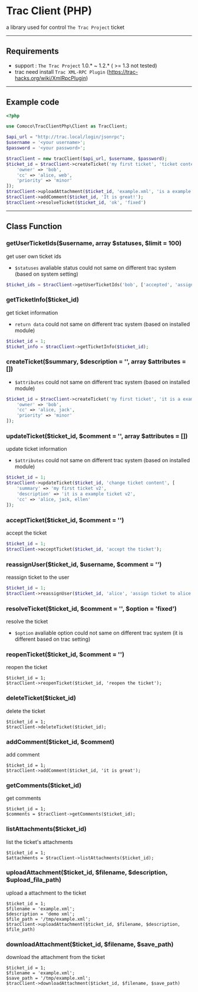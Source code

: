 # Trac Client (PHP)

a library used for control `The Trac Project` ticket

----

## Requirements

- support : `The Trac Project` 1.0.* ~ 1.2.*  ( >= 1.3 not tested)
- trac need install `Trac XML-RPC Plugin` (https://trac-hacks.org/wiki/XmlRpcPlugin)

----

## Example code

```php
<?php

use Comoco\TracClientPhp\Client as TracClient;

$api_url = "http://trac.local/login/jsonrpc";
$username = '<your username>';
$password = '<your password>';

$tracClient = new tracClient($api_url, $username, $password);
$ticket_id = $tracClient->createTicket('my first ticket', 'ticket content', [
    'owner' => 'bob',
    'cc' => 'alice, web',
    'priority' => 'minor'
]);
$tracClient->uploadAttachment($ticket_id, 'example.xml', 'is a example file', "/tmp/example.xml");
$tracClient->addComment($ticket_id, 'It is great!');
$tracClient->resolveTicket($ticket_id, 'ok', 'fixed')

```

----

## Class Function


### getUserTicketIds($username, array $statuses, $limit = 100)

get user own ticket ids

- `$statuses` avaliable status could not same on different trac system (based on system setting)

```php
$ticket_ids = $tracClient->getUserTicketIds('bob', ['accepted', 'assigned'], 50);
```

### getTicketInfo($ticket_id)

get ticket information

- `return data`  could not same on different trac system (based on installed module)

```php
$ticket_id = 1;
$ticket_info = $tracClient->getTicketInfo($ticket_id);
```

### createTicket($summary, $description = '', array $attributes = [])

- `$attributes` could not same on different trac system (based on installed module)

```php
$ticket_id = $tracClient->createTicket('my first ticket', 'it is a example ticket', [
    'owner' => 'bob',
    'cc' => 'alice, jack',
    'priority' => 'minor'
]);
```
### updateTicket($ticket_id, $comment = '', array $attributes = [])

update ticket information

- `$attributes` could not same on different trac system (based on installed module)

```php
$ticket_id = 1;
$tracClient->updateTicket($ticket_id, 'change ticket content', [
    'summary' => 'my first ticket v2',
    'description' => 'it is a example ticket v2',
    'cc' => 'alice, jack, ellen'
]);
```

### acceptTicket($ticket_id, $comment = '')

accept the ticket

```php
$ticket_id = 1;
$tracClient->acceptTicket($ticket_id, 'accept the ticket');
```

### reassignUser($ticket_id, $username, $comment = '')

reassign ticket to the user

```php
$ticket_id = 1;
$tracClient->reassignUser($ticket_id, 'alice', 'assign ticket to alice');
```

### resolveTicket($ticket_id, $comment = '', $option = 'fixed')

resolve the ticket

- `$option` avaliable option could not same on different trac system  (it is different based on trac setting)

### reopenTicket($ticket_id, $comment = '')

reopen the ticket

```
$ticket_id = 1;
$tracClient->reopenTicket($ticket_id, 'reopen the ticket');
```

### deleteTicket($ticket_id)

delete the ticket

```
$ticket_id = 1;
$tracClient->deleteTicket($ticket_id);
```

### addComment($ticket_id, $comment)

add comment

```
$ticket_id = 1;
$tracClient->addComment($ticket_id, 'it is great');
```

### getComments($ticket_id)

get comments

```
$ticket_id = 1;
$comments = $tracClient->getComments($ticket_id);
```

### listAttachments($ticket_id)

list the ticket's attachments

```
$ticket_id = 1;
$attachments = $tracClient->listAttachments($ticket_id);
```

### uploadAttachment($ticket_id, $filename, $description, $upload_fila_path)

upload a attachment to the ticket

```
$ticket_id = 1;
$filename = 'example.xml';
$description = 'demo xml';
$file_path = '/tmp/example.xml';
$tracClient->uploadAttachment($ticket_id, $filename, $description, $file_path)
```

### downloadAttachment($ticket_id, $filename, $save_path)

download the attachment from the ticket

```
$ticket_id = 1;
$filename = 'example.xml';
$save_path = '/tmp/example.xml';
$tracClient->downloadAttachment($ticket_id, $filename, $save_path)
```